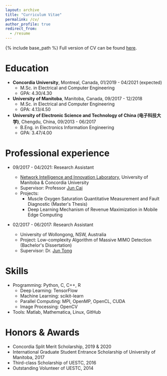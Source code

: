 ```yaml
---
layout: archive
title: "Curriculum Vitae"
permalink: /cv/
author_profile: true
redirect_from:
  - /resume
---
```


{% include base_path %}
Full version of CV can be found [here](https://nsssss.github.io/files/Resume_Shuang_Ni_2021.pdf).

Education
======
* **Concordia University**, Montreal, Canada, 01/2019 - 04/2021 (expected)
  * M.Sc. in Electrical and Computer Engineering
  * GPA: 4.30/4.30
* **University of Manitoba**, Manitoba, Canada, 09/2017 - 12/2018
  * M.Sc. in Electrical and Computer Engineering
  * GPA: 4.13/4.50
* **University of Electronic Science and Technology of China (电子科技大学)**, Chengdu, China, 09/2013 - 06/2017
  * B.Eng. in Electronics Information Engineering
  * GPA: 3.47/4.00

Professional experience
======
* 09/2017 - 04/2021: Research Assistant
  * [Network Intelligence and Innovation Laboratory](https://users.encs.concordia.ca/~juncai/), University of Manitoba & Concordia University
  * Supervisor: Professor [Jun Cai](https://www.concordia.ca/faculty/jun-cai.html)
  * Projects: 
    * Muscle Oxygen Saturation Quantitative Measurement and Fault Diagnostic (Master's Thesis)
    * Deep Learning Mechanism of Revenue Maximization in Mobile Edge Computing

* 02/2017 - 06/2017: Research Assistant
  * University of Wollongong, NSW, Australia
  * Project: Low-complexity Algorithm of Massive MIMO Detection (Bachelor's Dissertation)
  * Supervisor: Dr. [Jun Tong](https://scholars.uow.edu.au/display/jun_tong)
  
Skills
======
* Programming: Python, C, C++, R
  * Deep Learning: TensorFlow
  * Machine Learning: scikit-learn
  * Parallel Computing: MPI, OpenMP, OpenCL, CUDA
  * Image Processing: OpenCV
* Tools: Matlab, Mathematica, Linux, GitHub
 
Honors & Awards
======
* Concordia Split Merit Scholarship, 2019 & 2020
* International Graduate Student Entrance Scholarship of University of Manitoba, 2017
* Third-class Scholarship of UESTC, 2016
* Outstanding Volunteer of UESTC, 2014
